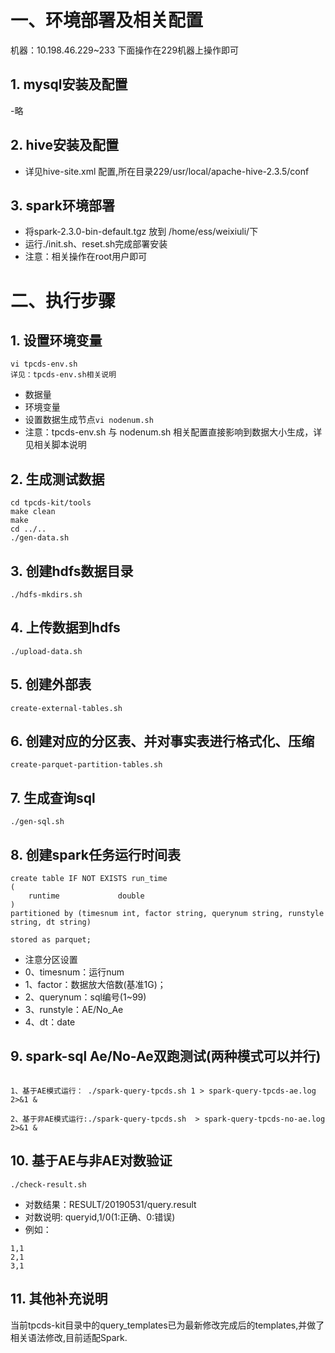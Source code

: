 # 一、环境部署及相关配置

机器：10.198.46.229~233
下面操作在229机器上操作即可
## 1. mysql安装及配置
-略
## 2. hive安装及配置
- 详见hive-site.xml 配置,所在目录229/usr/local/apache-hive-2.3.5/conf

## 3. spark环境部署
- 将spark-2.3.0-bin-default.tgz 放到 /home/ess/weixiuli/下
- 运行./init.sh、reset.sh完成部署安装
- 注意：相关操作在root用户即可

# 二、执行步骤

## 1. 设置环境变量
```shell
vi tpcds-env.sh
详见：tpcds-env.sh相关说明
```
- 数据量
- 环境变量
- 设置数据生成节点```vi nodenum.sh```
- 注意：tpcds-env.sh 与 nodenum.sh 相关配置直接影响到数据大小生成，详见相关脚本说明


## 2. 生成测试数据

```shell
cd tpcds-kit/tools
make clean
make
cd ../..
./gen-data.sh
```

## 3. 创建hdfs数据目录

```shell
./hdfs-mkdirs.sh
```

## 4. 上传数据到hdfs

```shell
./upload-data.sh
```

## 5. 创建外部表
```shell
create-external-tables.sh
```

## 6. 创建对应的分区表、并对事实表进行格式化、压缩

```shell
create-parquet-partition-tables.sh
```
## 7. 生成查询sql

```shell
./gen-sql.sh
```

## 8. 创建spark任务运行时间表

```shell
create table IF NOT EXISTS run_time
(
    runtime             double
)
partitioned by (timesnum int, factor string, querynum string, runstyle string, dt string)

stored as parquet;
```
- 注意分区设置
- 0、timesnum：运行num
- 1、factor：数据放大倍数(基准1G)；
- 2、querynum：sql编号(1~99)
- 3、runstyle：AE/No_Ae
- 4、dt：date

## 9. spark-sql Ae/No-Ae双跑测试(两种模式可以并行)

```shell

1、基于AE模式运行： ./spark-query-tpcds.sh 1 > spark-query-tpcds-ae.log 2>&1 &

2、基于非AE模式运行:./spark-query-tpcds.sh  > spark-query-tpcds-no-ae.log 2>&1 &

```

## 10. 基于AE与非AE对数验证
```shell
./check-result.sh
```
- 对数结果：RESULT/20190531/query.result
- 对数说明: queryid,1/0(1:正确、0:错误)
- 例如：
```
1,1
2,1
3,1
```

## 11. 其他补充说明

当前tpcds-kit目录中的query_templates已为最新修改完成后的templates,并做了相关语法修改,目前适配Spark.


